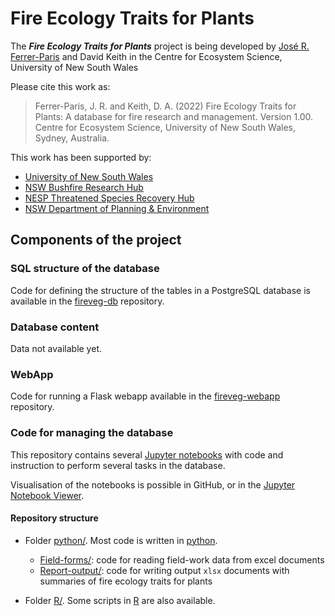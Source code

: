 # Fire Ecology Traits for Plants

The ***Fire Ecology Traits for Plants*** project is being developed by  [José R. Ferrer-Paris](https://github.com/jrfep) and David Keith in the Centre for Ecosystem Science, University of New South Wales

Please cite this work as:

> Ferrer-Paris, J. R. and Keith, D. A. (2022) Fire Ecology Traits for Plants: A database for fire research and management. Version 1.00. Centre for Ecosystem Science, University of New South Wales, Sydney, Australia.


This work has been supported by:

- [University of New South Wales](https://www.unsw.edu.au/)
- [NSW Bushfire Research Hub](https://www.bushfirehub.org/)
- [NESP Threatened Species Recovery Hub](https://www.nespthreatenedspecies.edu.au/)
- [NSW Department of Planning & Environment](https://www.planning.nsw.gov.au/)

## Components of the project

### SQL structure of the database

Code for defining the structure of the tables in a PostgreSQL database is available in the [fireveg-db](https://github.com/jrfep/fireveg-db) repository.


### Database content

Data not available yet.

### WebApp

Code for running a Flask webapp available in the [fireveg-webapp](https://github.com/jrfep/fireveg-webapp) repository.

### Code for managing the database

This repository contains several [Jupyter notebooks](https://jupyter.org/try) with code and instruction to perform several tasks in the database.

Visualisation of the notebooks is possible in GitHub, or in the [Jupyter Notebook Viewer](https://nbviewer.org/).



#### Repository structure

- Folder [python/](/python/). Most code is written in [python](https://www.python.org/).
   - [Field-forms/](/python/Field-forms): code for reading field-work data from excel documents
   - [Report-output/](/python/Report-output): code for writing output `xlsx` documents with summaries of fire ecology traits for plants

- Folder [R/](/R). Some scripts in [R](https://www.r-project.org/) are also available.
